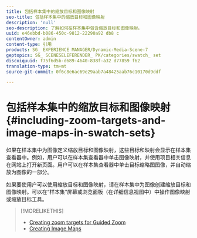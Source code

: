 ```yaml
---
title: 包括样本集中的缩放目标和图像映射
seo-title: 包括样本集中的缩放目标和图像映射
description: 'null'
seo-description: 了解如何在样本集中包含缩放目标和图像映射。
uuid: e46ebbd-b086-450c-9812-22290a92 db8 c
contentOwner: admin
content-type: 引用
products: SG_ EXPERIENCE MANAGER/Dynamic-Media-Scene-7
geptopics: SG_ SCENESELEFERENDER_ PK/categories/swatch_ set
discoiquuid: f75f6d5b-d689-4640-838f-a32 d77859 f62
translation-type: tm+mt
source-git-commit: 0f6c8e6ac69e29aab7a48425aab76c10170d9ddf

---
```



# 包括样本集中的缩放目标和图像映射{#including-zoom-targets-and-image-maps-in-swatch-sets}

如果在样本集中为图像定义缩放目标和图像映射，这些目标和映射会显示在样本集查看器中。例如，用户可以在样本集查看器中单击图像映射，并使用项目相关信息在网站上打开新页面。用户可以在样本集查看器中单击目标缩略图图像，并自动缩放为图像的一部分。

如果要使用户可以使用缩放目标和图像映射，请在样本集中为图像创建缩放目标和图像映射。可以在“样本集”屏幕或浏览面板（在详细信息视图中）中操作图像映射或缩放目标工具。

>[!MORELIKETHIS]
>
>* [Creating zoom targets for Guided Zoom](creating-zoom-targets-guided-zoom.md#creating_zoom_targets_for_guided_zoom)
>* [Creating Image Maps](creating-image-maps.md#creating_image_maps)


